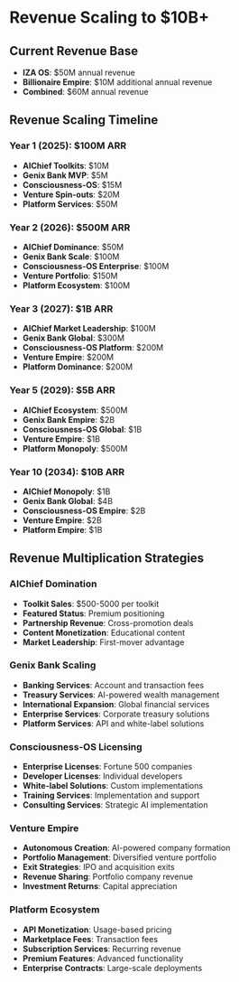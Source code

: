 # Revenue Scaling to $10B+

## Current Revenue Base
- **IZA OS**: $50M annual revenue
- **Billionaire Empire**: $10M additional annual revenue
- **Combined**: $60M annual revenue

## Revenue Scaling Timeline

### Year 1 (2025): $100M ARR
- **AIChief Toolkits**: $10M
- **Genix Bank MVP**: $5M
- **Consciousness-OS**: $15M
- **Venture Spin-outs**: $20M
- **Platform Services**: $50M

### Year 2 (2026): $500M ARR
- **AIChief Dominance**: $50M
- **Genix Bank Scale**: $100M
- **Consciousness-OS Enterprise**: $100M
- **Venture Portfolio**: $150M
- **Platform Ecosystem**: $100M

### Year 3 (2027): $1B ARR
- **AIChief Market Leadership**: $100M
- **Genix Bank Global**: $300M
- **Consciousness-OS Platform**: $200M
- **Venture Empire**: $200M
- **Platform Dominance**: $200M

### Year 5 (2029): $5B ARR
- **AIChief Ecosystem**: $500M
- **Genix Bank Empire**: $2B
- **Consciousness-OS Global**: $1B
- **Venture Empire**: $1B
- **Platform Monopoly**: $500M

### Year 10 (2034): $10B ARR
- **AIChief Monopoly**: $1B
- **Genix Bank Global**: $4B
- **Consciousness-OS Empire**: $2B
- **Venture Empire**: $2B
- **Platform Empire**: $1B

## Revenue Multiplication Strategies

### AIChief Domination
- **Toolkit Sales**: $500-5000 per toolkit
- **Featured Status**: Premium positioning
- **Partnership Revenue**: Cross-promotion deals
- **Content Monetization**: Educational content
- **Market Leadership**: First-mover advantage

### Genix Bank Scaling
- **Banking Services**: Account and transaction fees
- **Treasury Services**: AI-powered wealth management
- **International Expansion**: Global financial services
- **Enterprise Services**: Corporate treasury solutions
- **Platform Services**: API and white-label solutions

### Consciousness-OS Licensing
- **Enterprise Licenses**: Fortune 500 companies
- **Developer Licenses**: Individual developers
- **White-label Solutions**: Custom implementations
- **Training Services**: Implementation and support
- **Consulting Services**: Strategic AI implementation

### Venture Empire
- **Autonomous Creation**: AI-powered company formation
- **Portfolio Management**: Diversified venture portfolio
- **Exit Strategies**: IPO and acquisition exits
- **Revenue Sharing**: Portfolio company revenue
- **Investment Returns**: Capital appreciation

### Platform Ecosystem
- **API Monetization**: Usage-based pricing
- **Marketplace Fees**: Transaction fees
- **Subscription Services**: Recurring revenue
- **Premium Features**: Advanced functionality
- **Enterprise Contracts**: Large-scale deployments
